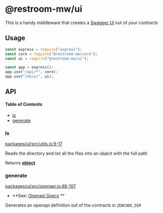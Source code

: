 # @restroom-mw/ui

This is a handy middleware that creates a [Swagger UI](https://swagger.io/tools/swagger-ui/) out of your contracts

## Usage

```js
const express = require("express");
const core = require("@restroom-mw/core");
const ui = require("@restroom-mw/ui");

const app = express();
app.use("/api/*", core);
app.use("/docs/", ui);
```

## API

<!-- Generated by documentation.js. Update this documentation by updating the source code. -->

#### Table of Contents

-   [ls](#ls)
-   [generate](#generate)

### ls

[packages/ui/src/utils.js:9-17](https://github.com/puria/restroom-mw/blob/074263cf2f39543c250dd2092d56de22ba265ecb/packages/ui/src/utils.js#L9-L17 "Source code on GitHub")

Reads the directory and list all the files
into an object with the full path

Returns **[object](https://developer.mozilla.org/docs/Web/JavaScript/Reference/Global_Objects/Object)** 

### generate

[packages/ui/src/openapi.js:48-107](https://github.com/puria/restroom-mw/blob/074263cf2f39543c250dd2092d56de22ba265ecb/packages/ui/src/openapi.js#L48-L107 "Source code on GitHub")

-   **See: [Openapi Specs](http://spec.openapis.org/oas/v3.0.3)
    **

Generates an openapi definition out of the contracts in `ZENCODE_DIR`
